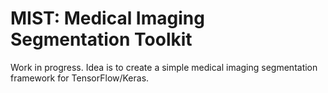 # MIST: Medical Imaging Segmentation Toolkit

Work in progress. Idea is to create a simple medical imaging segmentation framework for TensorFlow/Keras.
